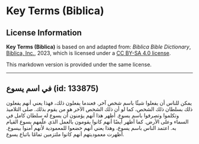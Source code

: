 # Key Terms (Biblica)

## License Information

**Key Terms (Biblica)** is based on and adapted from: _Biblica Bible Dictionary_, [Biblica, Inc.](https://www.biblica.com/), 2023, which is licensed under a [CC BY-SA 4.0 license](https://creativecommons.org/licenses/by-sa/4.0/legalcode.en).

This markdown version is provided under the same license.



--------------------------------

## في اسم يسوع (id: 133875)

يمكن للناس أن يفعلوا شيئًا باسم شخص آخر. فعندما يفعلون ذلك، فهذا يعني أنهم يفعلون ذلك بسلطان ذلك الشخص، كما لو أن ذلك الشخص الآخر هو من يقوم بذلك. صلى التلاميذ وتكلموا وتصرفوا باسم يسوع. أظهر هذا أنهم يؤمنون أن يسوع له سلطان كامل في السماء وعلى الأرض. كما أظهر أيضًا أنهم كانوا يقومون بالعمل الذي علّمهم يسوع القيام به. اعتمد الناس باسم يسوع، وهذا يعني أنهم خضعوا للمعمودية لأنهم آمنوا بيسوع. أظهرت معموديتهم أنهم كانوا ملتزمين تمامًا باتباع يسوع.


